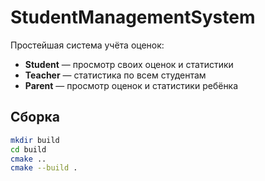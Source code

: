 # StudentManagementSystem

Простейшая система учёта оценок:
- **Student** — просмотр своих оценок и статистики  
- **Teacher** — статистика по всем студентам  
- **Parent** — просмотр оценок и статистики ребёнка  

## Сборка

```bash
mkdir build
cd build
cmake ..
cmake --build .
